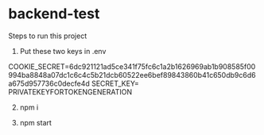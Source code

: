 # backend-test

Steps to run this project

1. Put these two keys in .env

COOKIE_SECRET=6dc921121ad5ce341f75fc6c1a2b1626969ab1b908585f00994ba8848a07dc1c6c4c5b21dcb60522ee6bef89843860b41c650db9c6d6a675d957736c0decfe4d
SECRET_KEY= PRIVATEKEYFORTOKENGENERATION

2. npm i

3. npm start